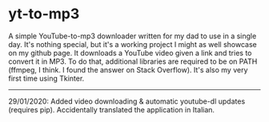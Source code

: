 # yt-to-mp3
A simple YouTube-to-mp3 downloader written for my dad to use in a single day. It's nothing special, but it's a working project I might as well showcase on my github page. It downloads a YouTube video given a link and tries to convert it in MP3. To do that, additional libraries are required to be on PATH (ffmpeg, I think. I found the answer on Stack Overflow). It's also my very first time using Tkinter.

---------------------------------------------

29/01/2020: Added video downloading & automatic youtube-dl updates (requires pip). Accidentally translated the application in Italian.  
